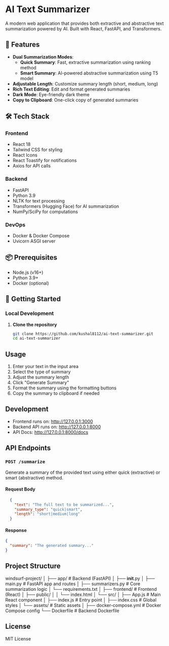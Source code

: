 # AI Text Summarizer
A modern web application that provides both extractive and abstractive text summarization powered by AI. Built with React, FastAPI, and Transformers.

## 🚀 Features
- **Dual Summarization Modes**:
  - **Quick Summary**: Fast, extractive summarization using ranking method
  - **Smart Summary**: AI-powered abstractive summarization using T5 model
- **Adjustable Length**: Customize summary length (short, medium, long)
- **Rich Text Editing**: Edit and format generated summaries
- **Dark Mode**: Eye-friendly dark theme
- **Copy to Clipboard**: One-click copy of generated summaries

## 🛠️ Tech Stack

### Frontend
- React 18
- Tailwind CSS for styling
- React Icons
- React Toastify for notifications
- Axios for API calls

### Backend
- FastAPI
- Python 3.9
- NLTK for text processing
- Transformers (Hugging Face) for AI summarization
- NumPy/SciPy for computations

### DevOps
- Docker & Docker Compose
- Uvicorn ASGI server

## 📦 Prerequisites
- Node.js (v16+)
- Python 3.9+
- Docker (optional)

## 🚀 Getting Started

### Local Development

1. **Clone the repository**
   ```bash
   git clone https://github.com/kushal8112/ai-text-summarizer.git
   cd ai-text-summarizer

## Usage
1. Enter your text in the input area
2. Select the type of summary
3. Adjust the summary length
4. Click "Generate Summary"
5. Format the summary using the formatting buttons
6. Copy the summary to clipboard if needed

## Development
- Frontend runs on: http://127.0.0.1:3000
- Backend API runs on: http://127.0.0.1:8000
- API Docs: http://127.0.0.1:8000/docs

## API Endpoints
  ### `POST /summarize`
  Generate a summary of the provided text using either quick (extractive) or smart (abstractive) method.

  #### Request Body
```json
  {
    "text": "The full text to be summarized...",
    "summary_type": "quick|smart",
    "length": "short|medium|long"
  }
  ```

  #### Response
  ```json
  {
    "summary": "The generated summary..."
  }
  ```

## Project Structure

windsurf-project/
│
├── app/                         # Backend (FastAPI)
│   ├── __init__.py
│   ├── main.py                  # FastAPI app and routes
│   ├── summarizers.py           # Core summarization logic
│   └── requirements.txt
│
├── frontend/                    # Frontend (React)
│   ├── public/
│   │   └── index.html
│   └── src/
│       ├── App.js               # Main React component
│       ├── index.js             # Entry point
│       ├── index.css            # Global styles
│       └── assets/              # Static assets
│
├── docker-compose.yml           # Docker Compose config
└── Dockerfile                   # Backend Dockerfile

## License
MIT License

